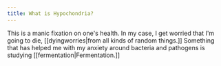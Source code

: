 ```yaml
---
title: What is Hypochondria?
---
```

This is a manic fixation on one's health. In my case, I get worried that I'm going to die, [[dyingworries|from all kinds of random things.]] Something that has helped me with my anxiety around bacteria and pathogens is studying [[fermentation|Fermentation.]]